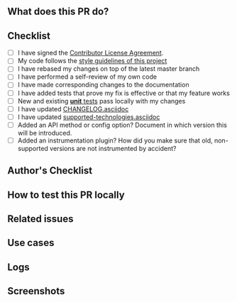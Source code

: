<!--
A few suggestions about filling out this PR

1. Use a descriptive title for the PR.
2. If this pull request is work in progress, create a draft PR instead of prefixing the title with WIP.
3. Please label this PR with one of the following labels, depending on the scope of your change:
- New feature
- Bug fix
- Enhancement
- Breaking change
4. Remove those recommended/optional sections if you don't need them. Only "What does this PR do" and "Checklist" are mandatory.
-->

## What does this PR do?
<!-- _(Mandatory)_
Replace this comment with a description of what's being changed by this PR. Please explain the WHAT: A clear and concise description of what (patterns used, algorithms implemented, design architecture, message processing, etc.)
-->

## Checklist
<!-- _(Mandatory)_
List here all the items you have verified BEFORE sending this PR. Please DO NOT remove any item, striking through those that do not apply.
-->
- [ ] I have signed the [Contributor License Agreement](https://www.elastic.co/contributor-agreement/). 
- [ ] My code follows the [style guidelines of this project](CONTRIBUTING.md#java-language-formatting-guidelines)
- [ ] I have rebased my changes on top of the latest master branch
- [ ] I have performed a self-review of my own code
- [ ] I have made corresponding changes to the documentation
- [ ] I have added tests that prove my fix is effective or that my feature works
- [ ] New and existing [**unit** tests](https://github.com/elastic/apm-agent-java/blob/master/CONTRIBUTING.md#testing) pass locally with my changes
- [ ] I have updated [CHANGELOG.asciidoc](CHANGELOG.asciidoc)
- [ ] I have updated [supported-technologies.asciidoc](docs/supported-technologies.asciidoc)
- [ ] Added an API method or config option? Document in which version this will be introduced.
- [ ] Added an instrumentation plugin? How did you make sure that old, non-supported versions are not instrumented by accident?

## Author's Checklist
<!-- _(Recommended)_
Add a checklist of things that are required to be reviewed in order to have the PR approved
-->

## How to test this PR locally
<!-- _(Recommended)_
Explain here how this PR will be tested by the reviewer: commands, dependencies, steps, etc.
-->

## Related issues
<!-- _(Recommended)_
Link related issues below. Insert the issue link or reference after the word "Closes" if merging this should automatically close it. For more info see:
https://help.github.com/articles/closing-issues-using-keywords/
- Closes #ISSUE_ID
- Relates #ISSUE_ID
- Requires #ISSUE_ID
- Superseeds #ISSUE_ID
-->

## Use cases
<!-- _(Recommended)_
Explain here the different behaviors that this PR introduces or modifies in this project, user roles, environment configuration, etc.
If you are familiar with Gherkin test scenarios, we recommend its usage: https://cucumber.io/docs/gherkin/reference/
-->

## Logs
<!-- _(Recommended)_
Paste here output logs discovered while creating this PR, or any other output you consider important to be shared with the team.
-->

## Screenshots
<!-- _(Optional)_
Add here screenshots about how the project will be changed after the PR is applied. They could be related to web pages, terminal, etc, or any other image you consider important to be shared with the team.
